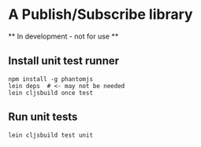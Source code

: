 # A Publish/Subscribe library

** In development - not for use **

## Install unit test runner

```
npm install -g phantomjs
lein deps  # <- may not be needed
lein cljsbuild once test
```

## Run unit tests
```
lein cljsbuild test unit
```